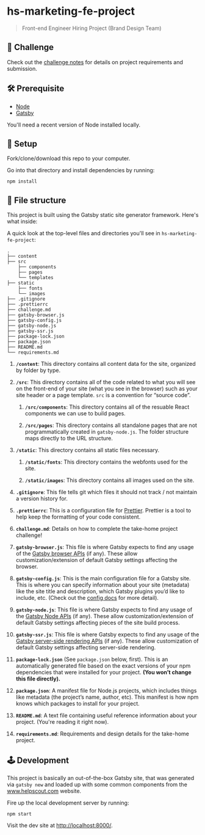 # hs-marketing-fe-project

> Front-end Engineer Hiring Project (Brand Design Team)

## 💪 Challenge

Check out the [challenge notes](./challenge.md) for details on project requirements and submission.

## 🛠 Prerequisite

- [Node](https://nodejs.org/en/)
- [Gatsby](https://www.gatsbyjs.com/)

You'll need a recent version of Node installed locally.

## 🔧 Setup

Fork/clone/download this repo to your computer.

Go into that directory and install dependencies by running:

```
npm install
```

## 📂 File structure

This project is built using the Gatsby static site generator framework. Here's what inside:

A quick look at the top-level files and directories you'll see in `hs-marketing-fe-project`:

    .
    ├── content
    ├── src
        ├── components
        ├── pages
        └── templates
    ├── static
        ├── fonts
        └── images
    ├── .gitignore
    ├── .prettierrc
    ├── challenge.md
    ├── gatsby-browser.js
    ├── gatsby-config.js
    ├── gatsby-node.js
    ├── gatsby-ssr.js
    ├── package-lock.json
    ├── package.json
    ├── README.md
    └── requirements.md

1. **`/content`**: This directory contains all content data for the site, organized by folder by type.

1. **`/src`**: This directory contains all of the code related to what you will see on the front-end of your site (what you see in the browser) such as your site header or a page template. `src` is a convention for “source code”.

    1. **`/src/components`**: This directory contains all of the resuable React components we can use to build pages.

    1. **`/src/pages`**: This directory contains all standalone pages that are not programmatically created in `gatsby-node.js`. The folder structure maps directly to the URL structure.

1. **`/static`**: This directory contains all static files necessary.

    1. **`/static/fonts`**: This directory contains the webfonts used for the site.

    1. **`/static/images`**: This directory contains all images used on the site.

1. **`.gitignore`**: This file tells git which files it should not track / not maintain a version history for.

1. **`.prettierrc`**: This is a configuration file for [Prettier](https://prettier.io/). Prettier is a tool to help keep the formatting of your code consistent.

1. **`challenge.md`**: Details on how to complete the take-home project challenge!

1. **`gatsby-browser.js`**: This file is where Gatsby expects to find any usage of the [Gatsby browser APIs](https://www.gatsbyjs.org/docs/browser-apis/) (if any). These allow customization/extension of default Gatsby settings affecting the browser.

1. **`gatsby-config.js`**: This is the main configuration file for a Gatsby site. This is where you can specify information about your site (metadata) like the site title and description, which Gatsby plugins you’d like to include, etc. (Check out the [config docs](https://www.gatsbyjs.org/docs/gatsby-config/) for more detail).

1. **`gatsby-node.js`**: This file is where Gatsby expects to find any usage of the [Gatsby Node APIs](https://www.gatsbyjs.org/docs/node-apis/) (if any). These allow customization/extension of default Gatsby settings affecting pieces of the site build process.

1. **`gatsby-ssr.js`**: This file is where Gatsby expects to find any usage of the [Gatsby server-side rendering APIs](https://www.gatsbyjs.org/docs/ssr-apis/) (if any). These allow customization of default Gatsby settings affecting server-side rendering.

1. **`package-lock.json`** (See `package.json` below, first). This is an automatically generated file based on the exact versions of your npm dependencies that were installed for your project. **(You won’t change this file directly).**

1. **`package.json`**: A manifest file for Node.js projects, which includes things like metadata (the project’s name, author, etc). This manifest is how npm knows which packages to install for your project.

1. **`README.md`**: A text file containing useful reference information about your project. (You're reading it right now).

1. **`requirements.md`**: Requirements and design details for the take-home project.

## 🕹 Development

This project is basically an out-of-the-box Gatsby site, that was generated via `gatsby new` and loaded up with some common components from the www.helpscout.com website.

Fire up the local development server by running:

```
npm start
```

Visit the dev site at [http://localhost:8000/](http://localhost:8000/).
